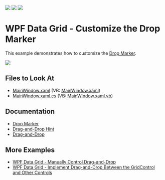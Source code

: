 <!-- default badges list -->
![](https://img.shields.io/endpoint?url=https://codecentral.devexpress.com/api/v1/VersionRange/128649631/21.1.5%2B)
[![](https://img.shields.io/badge/Open_in_DevExpress_Support_Center-FF7200?style=flat-square&logo=DevExpress&logoColor=white)](https://supportcenter.devexpress.com/ticket/details/T568780)
[![](https://img.shields.io/badge/📖_How_to_use_DevExpress_Examples-e9f6fc?style=flat-square)](https://docs.devexpress.com/GeneralInformation/403183)
<!-- default badges end -->

# WPF Data Grid - Customize the Drop Marker

This example demonstrates how to customize the [Drop Marker](http://docs.devexpress.com/WPF/119483/controls-and-libraries/data-grid/drag-and-drop/drop-marker).

![](http://docs.devexpress.com/WPF/images/dragdropindicatorexample131336.gif)

<!-- default file list -->

## Files to Look At

* [MainWindow.xaml](./CS/MainWindow.xaml) (VB: [MainWindow.xaml](./VB/MainWindow.xaml))
* [MainWindow.xaml.cs](./CS/MainWindow.xaml.cs) (VB: [MainWindow.xaml.vb](./VB/MainWindow.xaml.vb))

<!-- default file list end -->

## Documentation

* [Drop Marker](http://docs.devexpress.com/WPF/119483/controls-and-libraries/data-grid/drag-and-drop/drop-marker)
* [Drag-and-Drop Hint](http://docs.devexpress.com/WPF/119240/controls-and-libraries/data-grid/drag-and-drop/drag-and-drop-hint)
* [Drag-and-Drop](http://docs.devexpress.com/WPF/11346/controls-and-libraries/data-grid/drag-and-drop)

## More Examples

* [WPF Data Grid - Manually Control Drag-and-Drop](https://github.com/DevExpress-Examples/how-to-manually-control-drag-and-drop-in-the-gridcontrol-e3921)
* [WPF Data Grid - Implement Drag-and-Drop Between the GridControl and Other Controls](https://github.com/DevExpress-Examples/how-to-implement-drag-and-drop-between-the-gridcontrol-and-other-controls-t566741)

